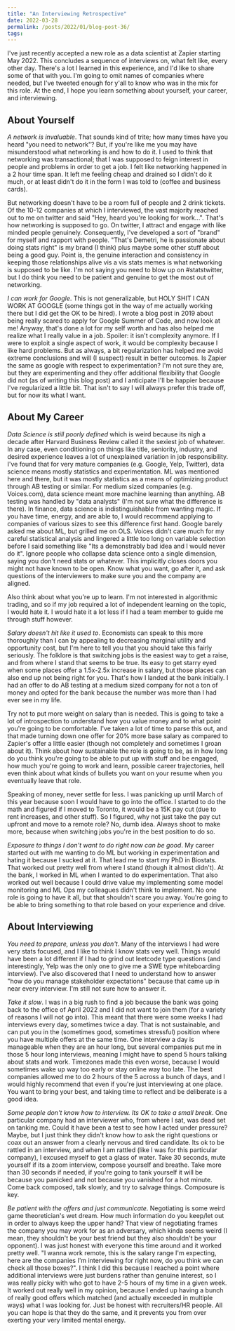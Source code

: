 ```yaml
---
title: "An Interviewing Retrospective"
date: 2022-03-28
permalink: /posts/2022/01/blog-post-36/
tags:
---
```



I've just recently accepted a new role as a data scientist at Zapier starting May 2022.  This concludes a sequence of interviews on, what felt like, every other day.  There's a lot I learned in this experience, and I'd like to share some of that with you.  I'm going to omit names of companies where needed, but I've tweeted enough for y'all to know who was in the mix for this role.  At the end, I hope you learn something about yourself, your career, and interviewing.


## About Yourself

*A network is invaluable*.  That sounds kind of trite; how many times have you heard "you need to network"?  But, if you're like me you may have misunderstood what networking is and how to do it.  I used to think that networking was transactional; that I was supposed to feign interest in people and problems in order to get a job. I felt like networking happened in a 2 hour time span. It left me feeling cheap and drained so I didn't do it much, or at least didn't do it in the form I was told to (coffee and business cards).  

But networking doesn't have to be a room full of people and 2 drink tickets.  Of the 10-12 companies at which I interviewed, the vast majority reached out to me on twitter and said "Hey, heard you're looking for work...".  That's how networking is supposed to go.  On twitter, I attract and engage with like minded people genuinely.  Consequently, I've developed a sort of "brand" for myself and rapport with people.  "That's Demetri, he is passionate about doing stats right" is my brand (I think) plus maybe some other stuff about being a good guy.  Point is, the genuine interaction and consistency in keeping those relationships alive vis a vis stats memes is what networking is supposed to be like.  I'm not saying you need to blow up on #statstwitter, but I do think you need to be patient and genuine to get the most out of networking.

*I can work for Google*.  This is not generalizable, but HOLY SHIT I CAN WORK AT GOOGLE (some things got in the way of me actually working there but I did get the OK to be hired).  I wrote a blog post in 2019 about being really scared to apply for Google Summer of Code, and now look at me!  Anyway, that's done a lot for my self worth and has also helped me realize what I really value in a job.  Spoiler: it isn't complexity anymore.  If I were to exploit a single aspect of work, it would be complexity because I like hard problems.  But as always, a bit regularization has helped me avoid extreme conclusions and will (I suspect) result in better outcomes.  Is Zapier the same as google with respect to experimentation?  I'm not sure they are, but they are experimenting and they offer additional flexibility that Google did not (as of writing this blog post) and I anticipate I'll be happier because I've regularized a little bit.  That isn't to say I will always prefer this trade off, but for now its what I want.


## About My Career

*Data Science is still poorly defined* which is weird because its nigh a decade after Harvard Business Review called it the sexiest job of whatever.  In any case, even conditioning on things like title, seniority, industry, and desired experience leaves a lot of unexplained variation in job responsibility.  I've found that for very mature companies (e.g. Google, Yelp, Twitter), data science means mostly statistics and experimentation.  ML was mentioned here and there, but it was mostly statistics as a means of optimizing product through AB testing or similar.  For medium sized companies (e.g. Voices.com), data science meant more machine learning than anything.  AB testing was handled by "data analysts" (I'm not sure what the difference is there).  In finance, data science is indistinguishable from wanting magic.  If you have time, energy, and are able to, I would recommend applying to companies of various sizes to see this difference first hand.  Google barely asked me about ML, but grilled me on OLS.  Voices didn't care much for my careful statistical analysis and lingered a little too long on variable selection before I said something like "Its a demonstrably bad idea and I would never do it". Ignore people who collapse data science onto a single dimension, saying you don't need stats or whatever.  This implicitly closes doors you might not have known to be open. Know what you want, go after it, and ask questions of the interviewers to make sure you and the company are aligned.

Also think about what you're up to learn.  I'm not interested in algorithmic trading, and so if my job required a lot of independent learning on the topic, I would hate it.  I would hate it a lot less if I had a team member to guide me through stuff however. 

*Salary doesn't hit like it used to*.  Economists can speak to this more thoroughly than I can by appealing to decreasing marginal utility and opportunity cost, but I'm here to tell you that you should take this fairly seriously. The folklore is that switching jobs is the easiest way to get a raise, and from where I stand that seems to be true.  Its easy to get starry eyed when some places offer a 1.5x-2.5x increase in salary, but those places can also end up not being right for you.  That's how I landed at the bank initially.  I had an offer to do AB testing at a medium sized company for not a ton of money and opted for the bank because the number was more than I had ever see in my life.  

Try not to put more weight on salary than is needed.  This is going to take a lot of introspection to understand how you value money and to what point you're going to be comfortable.  I've taken a lot of time to parse this out, and that made turning down one offer for 20% more base salary as compared to Zapier's offer a little easier (though not completely and sometimes I groan about it).  Think about how sustainable the role is going to be, as in how long do you think you're going to be able to put up with stuff and be engaged, how much you're going to work and learn, possible career trajectories, hell even think about what kinds of bullets you want on your resume when you eventually leave that role.

Speaking of money, never settle for less.  I was panicking up until March of this year because soon I would have to go into the office.  I started to do the math and figured if I moved to Toronto, it would be a 15K pay cut (due to rent increases, and other stuff).  So I figured, why not just take the pay cut upfront and move to a remote role?  No, dumb idea.  Always shoot to make more, because when switching jobs you're in the best position to do so.

*Exposure to things I don't want to do right now can be good*.  My career started out with me wanting to do ML but working in experimentation and hating it because I sucked at it. That lead me to start my PhD in Biostats.  That worked out pretty well from where I stand (though it almost didn't).  At the bank, I worked in ML when I wanted to do experimentation.  That also worked out well because I could drive value my implementing some model monitoring and ML Ops my colleagues didn't think to implement.  No one role is going to have it all, but that shouldn't scare you away.  You're going to be able to bring something to that role based on your experience and drive.


## About Interviewing

*You need to prepare, unless you don't*.  Many of the interviews I had were very stats focused, and I like to think I know stats very well.  Things would have been a lot different if I had to grind out leetcode type questions (and interestingly, Yelp was the only one to give me a SWE type whiteboarding interview).  I've also discovered that I need to understand how to answer "how do you manage stakeholder expectations" because that came up in near every interview.  I'm still not sure how to answer it.

*Take it slow*.  I was in a big rush to find a job because the bank was going back to the office of April 2022 and I did not want to join them (for a variety of reasons I will not go into).  This meant that there were some weeks I had interviews every day, sometimes twice a day.  That is not sustainable, and can put you in the (sometimes good, sometimes stressful) position where you have multiple offers at the same time.  One interview a day is manageable when they are an hour long, but several companies put me in those 5 hour long interviews, meaning I might have to spend 5 hours talking about stats and work.  Timezones made this even worse, because I would sometimes wake up way too early or stay online way too late.  The best companies allowed me to do 2 hours of the 5 across a bunch of days, and I would highly recommend that even if you're just interviewing at one place.  You want to bring your best, and taking time to reflect and be deliberate is a good idea.

*Some people don't know how to interview.  Its OK to take a small break*.  One particular company had an interviewer who, from where I sat, was dead set on tanking me.  Could it have been a test to see how I acted under pressure?  Maybe, but I just think they didn't know how to ask the right questions or coax out an answer from a clearly nervous and tired candidate.  Its ok to be rattled in an interview, and when I am rattled (like I was for this particular company), I excused myself to get a glass of water.  Take 30 seconds, mute yourself if its a zoom interview, compose yourself and breathe.  Take more than 30 seconds if needed, if you're going to tank yourself it will be because you panicked and not because you vanished for a hot minute.  Come back composed, talk slowly, and try to salvage things.  Composure is key.

*Be patient with the offers and just communicate*.  Negotiating is some weird game theoretician's wet dream.  How much information do you keep/let out in order to always keep the upper hand?  That view of negotiating frames the company you may work for as an adversary, which kinda seems weird (I mean, they shouldn't be your best friend but they also shouldn't be your opponent).  I was just honest with everyone this time around and it worked pretty well.  "I wanna work remote, this is the salary range I'm expecting, here are the companies I'm interviewing for right now, do you think we can check all those boxes?".  I think I did this because I reached a point where additional interviews were just burdens rather than genuine interest, so I was really picky with who got to have 2-5 hours of my time in a given week.  It worked out really well in my opinion, because I ended up having a bunch of really good offers which matched (and actually exceeded in multiple ways) what I was looking for.  Just be honest with recruiters/HR people.  All you can hope is that they do the same, and it prevents you from over exerting your very limited mental energy.
